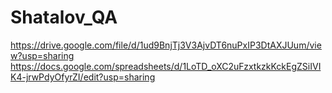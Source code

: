 # Shatalov_QA
https://drive.google.com/file/d/1ud9BnjTj3V3AjvDT6nuPxIP3DtAXJUum/view?usp=sharing
https://docs.google.com/spreadsheets/d/1LoTD_oXC2uFzxtkzkKckEgZSiIVIK4-jrwPdyOfyrZI/edit?usp=sharing